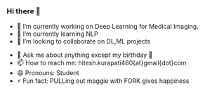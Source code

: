 ### Hi there 👋

<!--
**hitesh-hk/hitesh-hk** is a ✨ _special_ ✨ repository because its `README.md` (this file) appears on your GitHub profile.

Here are some ideas to get you started:
-->

- 🔭 I’m currently working on Deep Learning for Medical Imaging.
- 🌱 I’m currently learning NLP
- 👯 I’m looking to collaborate on DL,ML projects
<!-- - 🤔 I’m looking for help with -->
- 💬 Ask me about anything except my birthday 🤔
- 📫 How to reach me: hitesh.kurapati460{at}gmail{dot}com
- 😄 Pronouns: Student
- ⚡ Fun fact: PULLing out maggie with FORK gives happiness

